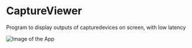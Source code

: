 # CaptureViewer
Program to display outputs of capturedevices on screen, with low latency


![Image of the App](https://i.imgur.com/VpSS59e.png)
